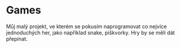 # Games
Můj malý projekt, ve kterém se pokusím naprogramovat co nejvíce jednoduchých her, jako například snake, piškvorky. Hry by se měli dát přepínat.

